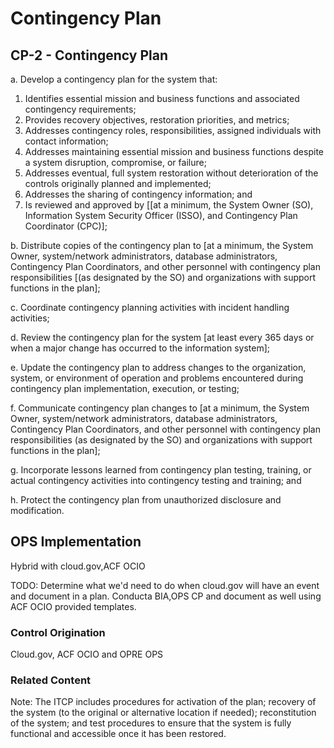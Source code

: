 # Contingency Plan
## CP-2 - Contingency Plan

a. Develop a contingency plan for the system that:<br />
1. Identifies essential mission and business functions and associated contingency requirements;<br />
2. Provides recovery objectives, restoration priorities, and metrics;<br />
3. Addresses contingency roles, responsibilities, assigned individuals with contact information;<br />
4. Addresses maintaining essential mission and business functions despite a system disruption, compromise, or failure; <br />
5. Addresses eventual, full system restoration without deterioration of the controls originally planned and implemented;<br />
6. Addresses the sharing of contingency information; and<br />
7. Is reviewed and approved by [[at a minimum, the System Owner (SO), Information System Security Officer (ISSO), and Contingency Plan Coordinator (CPC)];

b. Distribute copies of the contingency plan to [at a minimum, the System Owner, system/network administrators, database administrators, Contingency Plan Coordinators, and other personnel with contingency plan responsibilities [(as designated by the SO) and organizations with support functions in the plan];

c. Coordinate contingency planning activities with incident handling activities;

d. Review the contingency plan for the system [at least every 365 days or when a major change has occurred to the information system];

e. Update the contingency plan to address changes to the organization, system, or environment of operation and problems encountered during contingency plan implementation, execution, or testing;

f. Communicate contingency plan changes to [at a minimum, the System Owner, system/network administrators, database administrators, Contingency Plan Coordinators, and other personnel with contingency plan responsibilities (as designated by the SO) and organizations with support functions in the plan];

g. Incorporate lessons learned from contingency plan testing, training, or actual contingency activities into contingency testing and training; and

h. Protect the contingency plan from unauthorized disclosure and modification.

## OPS Implementation

Hybrid with cloud.gov,ACF OCIO

TODO: Determine what we'd need to do when cloud.gov will have an event and document in a plan. Conducta BIA,OPS CP and document as well using ACF OCIO provided templates. 

### Control Origination
Cloud.gov, ACF OCIO and OPRE OPS

### Related Content
Note: The ITCP includes procedures for activation of the plan; recovery of the system (to the original or alternative location if needed); reconstitution of the system; and test procedures to ensure that the system is fully functional and accessible once it has been restored.
